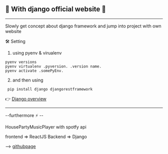 ## 🙌 With django official website 🙌

---

Slowly get concept about django framework and jump into project with own website

🛠 Setting

1. using pyenv & virualenv

```ssh
pyenv versions
pyenv virtualenv .pyversion. .version name.
pyenv activate .somePyEnv.

```

2. and then using

```ssh
 pip install django djangorestframework
```

👉 [Django overview](https://jasper-infinity.tistory.com/category/CODE-FrameWork/Django)

---

--furthermore ⚡️ --

HousePartyMusicPlayer with spotfy api

frontend => ReactJS
Backend => Django

--> [githubpage](https://github.com/jasper-oh/House-PartyWithSpotify)
